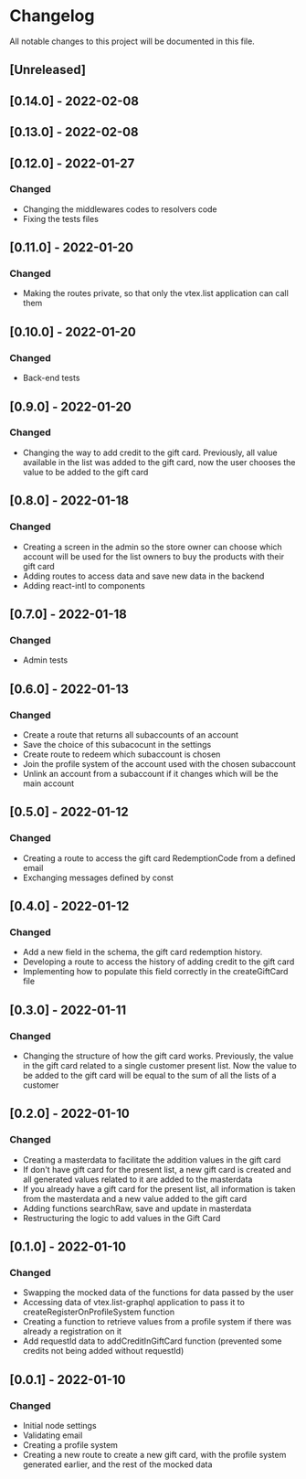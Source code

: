 # Changelog

All notable changes to this project will be documented in this file.

## [Unreleased]

## [0.14.0] - 2022-02-08

## [0.13.0] - 2022-02-08

## [0.12.0] - 2022-01-27
### Changed
- Changing the middlewares codes to resolvers code
- Fixing the tests files

## [0.11.0] - 2022-01-20
### Changed
- Making the routes private, so that only the vtex.list application can call them

## [0.10.0] - 2022-01-20
### Changed
- Back-end tests

## [0.9.0] - 2022-01-20
### Changed
- Changing the way to add credit to the gift card. Previously, all value available in the list was added to the gift card, now the user chooses the value to be added to the gift card

## [0.8.0] - 2022-01-18
### Changed
- Creating a screen in the admin so the store owner can choose which account will be used for the list owners to buy the products with their gift card
- Adding routes to access data and save new data in the backend
- Adding react-intl to components

## [0.7.0] - 2022-01-18
### Changed
- Admin tests


## [0.6.0] - 2022-01-13
### Changed
- Create a route that returns all subaccounts of an account
- Save the choice of this subacocunt in the settings
- Create route to redeem which subaccount is chosen
- Join the profile system of the account used with the chosen subaccount
- Unlink an account from a subaccount if it changes which will be the main account

## [0.5.0] - 2022-01-12
### Changed
- Creating a route to access the gift card RedemptionCode from a defined email
- Exchanging messages defined by const

## [0.4.0] - 2022-01-12
### Changed
- Add a new field in the schema, the gift card redemption history.
- Developing a route to access the history of adding credit to the gift card
- Implementing how to populate this field correctly in the createGiftCard file

## [0.3.0] - 2022-01-11
### Changed
- Changing the structure of how the gift card works. Previously, the value in the gift card related to a single customer present list. Now the value to be added to the gift card will be equal to the sum of all the lists of a customer

## [0.2.0] - 2022-01-10
### Changed
- Creating a masterdata to facilitate the addition values in the gift card
 - If don't have gift card for the present list, a new gift card is created and all generated values related to it are added to the masterdata
 - If you already have a gift card for the present list, all information is taken from the masterdata and a new value added to the gift card
- Adding functions searchRaw, save and update in masterdata
- Restructuring the logic to add values in the Gift Card

## [0.1.0] - 2022-01-10
### Changed
- Swapping the mocked data of the functions for data passed by the user
- Accessing data of vtex.list-graphql application to pass it to createRegisterOnProfileSystem function
- Creating a function to retrieve values from a profile system if there was already a registration on it
- Add requestId data to addCreditInGiftCard function (prevented some credits not being added without requestId)


## [0.0.1] - 2022-01-10
### Changed
- Initial node settings
- Validating email
- Creating a profile system
- Creating a new route to create a new gift card, with the profile system generated earlier, and the rest of the mocked data


